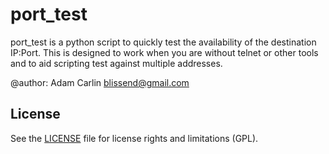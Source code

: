 # port_test

port_test is a python script to quickly test the availability of the destination
IP:Port. This is designed to work when you are without telnet or other tools and
to aid scripting test against multiple addresses.

@author: Adam Carlin <blissend@gmail.com>

## License

See the [LICENSE](LICENSE.md) file for license rights and limitations (GPL).
